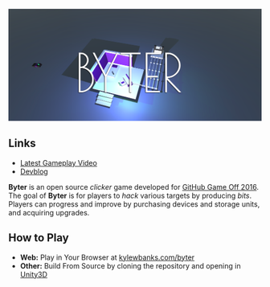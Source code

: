 ![Byter for GitHub Game Off 2016](/logo.png)

## Links 

- [Latest Gameplay Video](https://youtu.be/AaTmZjbEGJ0)
- [Devblog](https://kylewbanks.com/category/ggo16)

**Byter** is an open source *clicker* game developed for [GitHub Game Off 2016](gameoff.github.com). The goal of **Byter** is for players to *hack* various targets by producing *bits*. Players can progress and improve by purchasing devices and storage units, and acquiring upgrades.

## How to Play

- **Web:** Play in Your Browser at [kylewbanks.com/byter](https://kylewbanks.com/byter)
- **Other:** Build From Source by cloning the repository and opening in [Unity3D](https://unity3d.com/)
